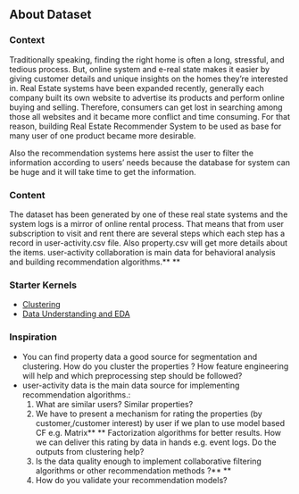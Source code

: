 ## About Dataset

### **Context**

Traditionally speaking, finding the right home is often a long, stressful, and tedious process. But, online system and e-real state makes it easier by giving customer details and unique insights on the homes they’re interested in. Real Estate systems have been expanded recently, generally each company built its own website to advertise its products and perform online buying and selling. Therefore, consumers can get lost in searching among those all websites and it became more conflict and time consuming. For that reason, building Real Estate Recommender System to be used as base for many user of one product became more desirable.

Also the recommendation systems here assist the user to filter the information according to users’ needs because the database for system can be huge and it will take time to get the information.

### Content

The dataset has been generated by one of these real state systems and the system logs is a mirror of online rental process. That means that from user subscription to visit and rent there are several steps which each step has a record in user-activity.csv file. Also property.csv will get more details about the items. user-activity collaboration is main data for behavioral analysis and building recommendation algorithms.** **

### Starter Kernels

* [Clustering](https://www.kaggle.com/arashnic/eda-and-clustering)
* [Data Understanding and EDA](https://www.kaggle.com/arashnic/data-understanding-eda)

### Inspiration

* You can find property data a good source for segmentation and clustering. How do you cluster the properties ? How feature engineering will help and which preprocessing step should be followed?
* user-activity data is the main data source for implementing recommendation algorithms.:
  1. What are similar users? Similar properties?
  2. We have to present a mechanism for rating the properties (by customer,/customer interest) by user if we plan to use model based CF e.g. Matrix** **
     Factorization algorithms for better results. How we can deliver this rating by data in hands e.g. event logs. Do the outputs from clustering help?
  3. Is the data quality enough to implement collaborative filtering algorithms or other recommendation methods ?** **
  4. How do you validate your recommendation models?
